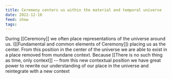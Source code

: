 ```yaml
---
title: Ceremony centers us within the material and temporal universe
date: 2022-12-16
feed: show
tags: 
---
```


During [[Ceremony]] we often place representations of the universe around us. ([[Fundamental and common elements of Ceremony]]) placing us as the center. From this position in the center of the universe we are able to exist in a place removed from mundane context. Because [[There is no such thing as time, only context]] -- from this new contextual position we have great power to rewrite our understanding of our place in the universe and reintegrate with a new context